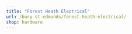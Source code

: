 ```yaml
---
title: "Forest Heath Electrical"
url: /bury-st-edmunds/forest-heath-electrical/
shop: hardware
---
```


